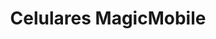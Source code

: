 ---
title: "Celulares MagicMobile"
url: /rodas-cienfuegos/celulares-magicmobile/
shop: teléfono móvil
---